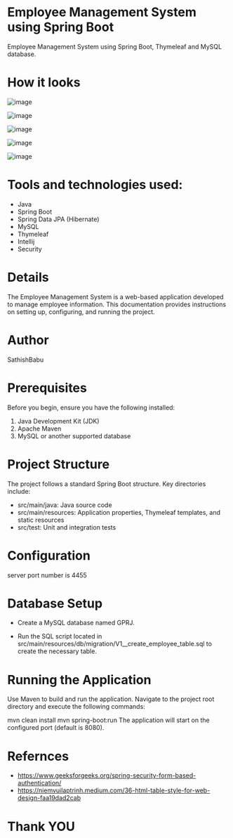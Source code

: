 # Employee Management System using Spring Boot

Employee Management System using Spring Boot, Thymeleaf and MySQL database.

# How it looks

![image](https://github.com/sbeee04/GTask/assets/69748917/47430b9d-4269-4e1c-8d41-a044c3332480)

![image](https://github.com/sbeee04/GTask/assets/69748917/0d265322-2f45-42f4-afb8-eca89109777a)

![image](https://github.com/sbeee04/GTask/assets/69748917/4137c22c-9655-4de3-bce1-28204cf55b56)

![image](https://github.com/sbeee04/GTask/assets/69748917/6aabd662-8b5d-4fdd-bfdb-e737d41e301c)

![image](https://github.com/sbeee04/GTask/assets/69748917/7ed9981e-cdfb-42a5-8ed2-cb8f2511da9f)



# Tools and technologies used:

- Java
- Spring Boot
- Spring Data JPA (Hibernate)
- MySQL
- Thymeleaf
- Intellij
- Security


# Details

The Employee Management System is a web-based application developed to manage employee information. This documentation provides instructions on setting up, configuring, and running the project.


# Author

SathishBabu

# Prerequisites
Before you begin, ensure you have the following installed:

1. Java Development Kit (JDK)
2. Apache Maven
3. MySQL or another supported database

# Project Structure
The project follows a standard Spring Boot structure. Key directories include:

* src/main/java: Java source code
* src/main/resources: Application properties, Thymeleaf templates, and static resources
* src/test: Unit and integration tests

# Configuration

server port number is 4455

# Database Setup
* Create a MySQL database named GPRJ.

* Run the SQL script located in src/main/resources/db/migration/V1__create_employee_table.sql to create the necessary table.

# Running the Application
Use Maven to build and run the application. Navigate to the project root directory and execute the following commands:


mvn clean install
mvn spring-boot:run
The application will start on the configured port (default is 8080).

# Refernces
* https://www.geeksforgeeks.org/spring-security-form-based-authentication/
* https://niemvuilaptrinh.medium.com/36-html-table-style-for-web-design-faa19dad2cab


# Thank YOU
